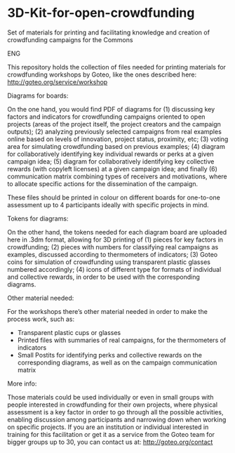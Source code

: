 3D-Kit-for-open-crowdfunding
============================

Set of materials for printing and facilitating knowledge and creation of crowdfunding campaigns for the Commons 

ENG

This repository holds the collection of files needed for printing materials for crowdfunding workshops by Goteo, like the ones described here: http://goteo.org/service/workshop 

Diagrams for boards:

On the one hand, you would find PDF of diagrams for (1) discussing key factors and indicators for crowdfunding campaigns oriented to open projects (areas of the project itself, the project creators and the campaign outputs); (2) analyzing previously selected campaigns from real examples online based on levels of innovation, project status, proximity, etc; (3) voting area for simulating crowdfunding based on previous examples; (4) diagram for collaboratively identifying key individual rewards or perks at a given campaign idea; (5) diagram for collaboratively identifying key collective rewards (with copyleft licenses) at a given campaign idea; and finally (6) communication matrix combining types of receivers and motivations, where to allocate specific actions for the dissemination of the campaign.

These files should be printed in colour on different boards for one-to-one assessment up to 4 participants ideally with specific projects in mind.

Tokens for diagrams:

On the other hand, the tokens needed for each diagram board are uploaded here in .3dm format, allowing for 3D printing of (1) pieces for key factors in crowdfunding; (2) pieces with numbers for classifying real campaigns as examples, discussed according to thermometers of indicators; (3) Goteo coins for simulation of crowdfunding using transparent plastic glasses numbered accordingly; (4) icons of different type for formats of individual and collective rewards, in order to be used with the corresponding diagrams.

Other material needed:

For the workshops there’s other material needed in order to make the process work, such as:

- Transparent plastic cups or glasses 
- Printed files with summaries of real campaigns, for the thermometers of indicators 
- Small Postits for identifying perks and collective rewards on the corresponding diagrams, as well as on the campaign communication matrix

More info:

Those materials could be used individually or even in small groups with people interested in crowdfunding for their own projects, where physical assessment is a key factor in order to go through all the possible activities, enabling discussion among participants and narrowing down when working on specific projects. If you are an institution or individual interested in training for this facilitation or get it as a service from the Goteo team for bigger groups up to 30, you can contact us at: http://goteo.org/contact  
